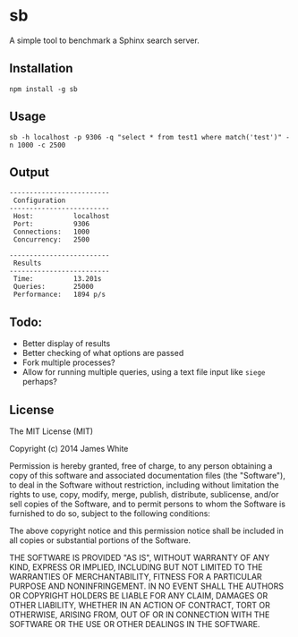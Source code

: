 sb
==

A simple tool to benchmark a Sphinx search server.

Installation
------------

````
npm install -g sb
````

Usage
------

````
sb -h localhost -p 9306 -q "select * from test1 where match('test')" -n 1000 -c 2500
````

Output
------

````
-------------------------
 Configuration
-------------------------
 Host:          localhost
 Port:          9306
 Connections:   1000
 Concurrency:   2500

-------------------------
 Results
-------------------------
 Time:          13.201s
 Queries:       25000
 Performance:   1894 p/s
````

Todo:
------

- Better display of results
- Better checking of what options are passed
- Fork multiple processes?
- Allow for running multiple queries, using a text file input like `siege` perhaps?

License
--------

The MIT License (MIT)

Copyright (c) 2014 James White

Permission is hereby granted, free of charge, to any person obtaining a copy
of this software and associated documentation files (the "Software"), to deal
in the Software without restriction, including without limitation the rights
to use, copy, modify, merge, publish, distribute, sublicense, and/or sell
copies of the Software, and to permit persons to whom the Software is
furnished to do so, subject to the following conditions:

The above copyright notice and this permission notice shall be included in all
copies or substantial portions of the Software.

THE SOFTWARE IS PROVIDED "AS IS", WITHOUT WARRANTY OF ANY KIND, EXPRESS OR
IMPLIED, INCLUDING BUT NOT LIMITED TO THE WARRANTIES OF MERCHANTABILITY,
FITNESS FOR A PARTICULAR PURPOSE AND NONINFRINGEMENT. IN NO EVENT SHALL THE
AUTHORS OR COPYRIGHT HOLDERS BE LIABLE FOR ANY CLAIM, DAMAGES OR OTHER
LIABILITY, WHETHER IN AN ACTION OF CONTRACT, TORT OR OTHERWISE, ARISING FROM,
OUT OF OR IN CONNECTION WITH THE SOFTWARE OR THE USE OR OTHER DEALINGS IN THE
SOFTWARE.
